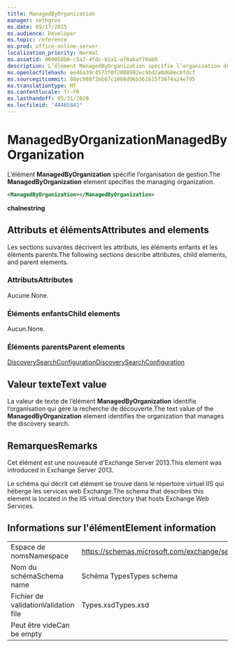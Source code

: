 ```yaml
---
title: ManagedByOrganization
manager: sethgros
ms.date: 09/17/2015
ms.audience: Developer
ms.topic: reference
ms.prod: office-online-server
localization_priority: Normal
ms.assetid: 009058b0-c5a7-4fdc-b1a1-af0abaf70ab9
description: L’élément ManagedByOrganization spécifie l’organisation de gestion.
ms.openlocfilehash: ee46a39c4573f0f2088992ec9bd2a0d60ec8fdcf
ms.sourcegitcommit: 88ec988f2bb67c1866d06b361615f3674a24e795
ms.translationtype: MT
ms.contentlocale: fr-FR
ms.lasthandoff: 05/31/2020
ms.locfileid: "44465841"
---
```

# <a name="managedbyorganization"></a><span data-ttu-id="6095b-103">ManagedByOrganization</span><span class="sxs-lookup"><span data-stu-id="6095b-103">ManagedByOrganization</span></span>

<span data-ttu-id="6095b-104">L’élément **ManagedByOrganization** spécifie l’organisation de gestion.</span><span class="sxs-lookup"><span data-stu-id="6095b-104">The **ManagedByOrganization** element specifies the managing organization.</span></span> 
  
```XML
<ManagedByOrganization></ManagedByOrganization>
```

 <span data-ttu-id="6095b-105">**chaîne**</span><span class="sxs-lookup"><span data-stu-id="6095b-105">**string**</span></span>
## <a name="attributes-and-elements"></a><span data-ttu-id="6095b-106">Attributs et éléments</span><span class="sxs-lookup"><span data-stu-id="6095b-106">Attributes and elements</span></span>

<span data-ttu-id="6095b-107">Les sections suivantes décrivent les attributs, les éléments enfants et les éléments parents.</span><span class="sxs-lookup"><span data-stu-id="6095b-107">The following sections describe attributes, child elements, and parent elements.</span></span>
  
### <a name="attributes"></a><span data-ttu-id="6095b-108">Attributs</span><span class="sxs-lookup"><span data-stu-id="6095b-108">Attributes</span></span>

<span data-ttu-id="6095b-109">Aucune.</span><span class="sxs-lookup"><span data-stu-id="6095b-109">None.</span></span>
  
### <a name="child-elements"></a><span data-ttu-id="6095b-110">Éléments enfants</span><span class="sxs-lookup"><span data-stu-id="6095b-110">Child elements</span></span>

<span data-ttu-id="6095b-111">Aucun.</span><span class="sxs-lookup"><span data-stu-id="6095b-111">None.</span></span>
  
### <a name="parent-elements"></a><span data-ttu-id="6095b-112">Éléments parents</span><span class="sxs-lookup"><span data-stu-id="6095b-112">Parent elements</span></span>

[<span data-ttu-id="6095b-113">DiscoverySearchConfiguration</span><span class="sxs-lookup"><span data-stu-id="6095b-113">DiscoverySearchConfiguration</span></span>](discoverysearchconfiguration.md)
  
## <a name="text-value"></a><span data-ttu-id="6095b-114">Valeur texte</span><span class="sxs-lookup"><span data-stu-id="6095b-114">Text value</span></span>

<span data-ttu-id="6095b-115">La valeur de texte de l’élément **ManagedByOrganization** identifie l’organisation qui gère la recherche de découverte.</span><span class="sxs-lookup"><span data-stu-id="6095b-115">The text value of the **ManagedByOrganization** element identifies the organization that manages the discovery search.</span></span> 
  
## <a name="remarks"></a><span data-ttu-id="6095b-116">Remarques</span><span class="sxs-lookup"><span data-stu-id="6095b-116">Remarks</span></span>

<span data-ttu-id="6095b-117">Cet élément est une nouveauté d'Exchange Server 2013.</span><span class="sxs-lookup"><span data-stu-id="6095b-117">This element was introduced in Exchange Server 2013.</span></span>
  
<span data-ttu-id="6095b-118">Le schéma qui décrit cet élément se trouve dans le répertoire virtuel IIS qui héberge les services web Exchange.</span><span class="sxs-lookup"><span data-stu-id="6095b-118">The schema that describes this element is located in the IIS virtual directory that hosts Exchange Web Services.</span></span>
  
## <a name="element-information"></a><span data-ttu-id="6095b-119">Informations sur l'élément</span><span class="sxs-lookup"><span data-stu-id="6095b-119">Element information</span></span>

|||
|:-----|:-----|
|<span data-ttu-id="6095b-120">Espace de noms</span><span class="sxs-lookup"><span data-stu-id="6095b-120">Namespace</span></span>  <br/> |https://schemas.microsoft.com/exchange/services/2006/types  <br/> |
|<span data-ttu-id="6095b-121">Nom du schéma</span><span class="sxs-lookup"><span data-stu-id="6095b-121">Schema name</span></span>  <br/> |<span data-ttu-id="6095b-122">Schéma Types</span><span class="sxs-lookup"><span data-stu-id="6095b-122">Types schema</span></span>  <br/> |
|<span data-ttu-id="6095b-123">Fichier de validation</span><span class="sxs-lookup"><span data-stu-id="6095b-123">Validation file</span></span>  <br/> |<span data-ttu-id="6095b-124">Types.xsd</span><span class="sxs-lookup"><span data-stu-id="6095b-124">Types.xsd</span></span>  <br/> |
|<span data-ttu-id="6095b-125">Peut être vide</span><span class="sxs-lookup"><span data-stu-id="6095b-125">Can be empty</span></span>  <br/> ||
   

